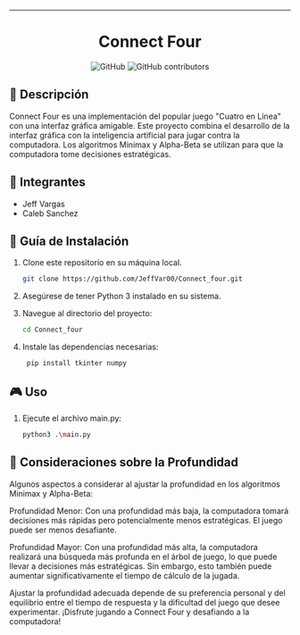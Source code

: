 
---

<h1 align="center">Connect Four</h1>

<p align="center">
  <img alt="GitHub" src="https://img.shields.io/github/license/JeffVar00/Connect_four?color=blue">
  <img alt="GitHub contributors" src="https://img.shields.io/github/contributors/JeffVar00/Connect_four?color=green">
</p>

## 📜 Descripción

Connect Four es una implementación del popular juego "Cuatro en Línea" con una interfaz gráfica amigable. Este proyecto combina el desarrollo de la interfaz gráfica con la inteligencia artificial para jugar contra la computadora. Los algoritmos Minimax y Alpha-Beta se utilizan para que la computadora tome decisiones estratégicas.

## 👥 Integrantes

- Jeff Vargas
- Caleb Sanchez

## 🚀 Guía de Instalación

1. Clone este repositorio en su máquina local.

   ```sh
   git clone https://github.com/JeffVar00/Connect_four.git

2. Asegúrese de tener Python 3 instalado en su sistema.

3. Navegue al directorio del proyecto:

   ```sh
   cd Connect_four
   ```

4. Instale las dependencias necesarias:

   ```sh
    pip install tkinter numpy
    ```

## 🎮 Uso

1. Ejecute el archivo main.py:

   ```sh
   python3 .\main.py
   ```
   
## 📝 Consideraciones sobre la Profundidad

Algunos aspectos a considerar al ajustar la profundidad en los algoritmos Minimax y Alpha-Beta:

Profundidad Menor: Con una profundidad más baja, la computadora tomará decisiones más rápidas pero potencialmente menos estratégicas. El juego puede ser menos desafiante.

Profundidad Mayor: Con una profundidad más alta, la computadora realizará una búsqueda más profunda en el árbol de juego, lo que puede llevar a decisiones más estratégicas. Sin embargo, esto también puede aumentar significativamente el tiempo de cálculo de la jugada.

Ajustar la profundidad adecuada depende de su preferencia personal y del equilibrio entre el tiempo de respuesta y la dificultad del juego que desee experimentar.
¡Disfrute jugando a Connect Four y desafiando a la computadora!

</div>